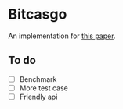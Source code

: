# Bitcasgo

An implementation for [this paper](https://riak.com/assets/bitcask-intro.pdf).

## To do

- [ ] Benchmark
- [ ] More test case
- [ ] Friendly api
